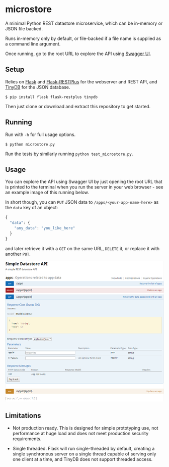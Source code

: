 # microstore

A minimal Python REST datastore microservice, which can be in-memory or JSON file backed.

Runs in-memory only by default, or file-backed if a file name is supplied as a command line argument.

Once running, go to the root URL to explore the API using [Swagger UI](http://swagger.io/swagger-ui/).

## Setup

Relies on [Flask](http://flask.pocoo.org/docs/0.11/) and [Flask-RESTPlus](https://flask-restplus.readthedocs.io/en/stable/index.html) for the webserver and REST API, and [TinyDB](https://tinydb.readthedocs.io/en/latest/) for the JSON database.

```shell
$ pip install flask flask-restplus tinydb
```

Then just clone or download and extract this repository to get started.

## Running

Run with `-h` for full usage options.

```shell
$ python microstore.py
```

Run the tests by similarly running `python test_microstore.py`.

## Usage

You can explore the API using Swagger UI by just opening the root URL that is printed to the terminal when you run the server in your web browser - see an example image of this running below.

In short though, you can `PUT` JSON data to `/apps/<your-app-name-here>` as the `data` key of an object:

```javascript
{
  "data": {
    "any_data": "you_like_here"
  }
}
```

and later retrieve it with a `GET` on the same URL, `DELETE` it, or replace it with another `PUT`.

![Swagger UI example](images/swaggerui.png "Swagger UI example")

## Limitations

- Not production ready. This is designed for simple prototyping use, not performance at huge load and does not meet production security requirements.

- Single threaded. Flask will run single-threaded by default, creating a single synchronous server on a single thread capable of serving only one client at a time, and TinyDB does not support threaded access.

